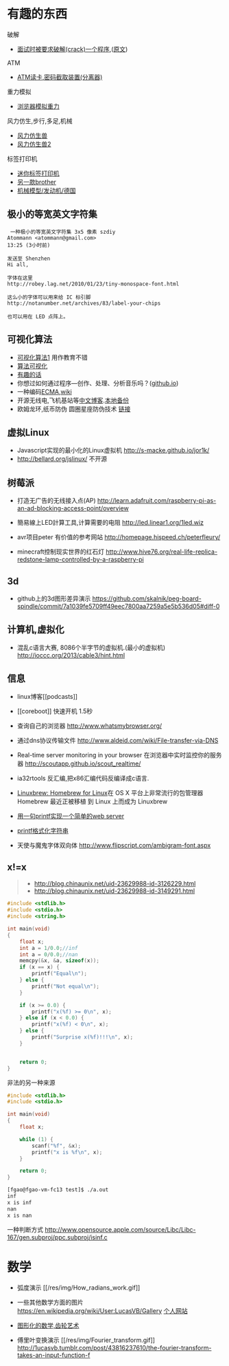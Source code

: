 # 有趣的东西

破解

* [面试时被要求破解(crack)一个程序](fun/crack),([原文](http://erenyagdiran.github.io/I-was-just-asked-to-crack-a-program-Part-1/))

ATM

* [ATM读卡,密码截取装置(分离器)](http://krebsonsecurity.com/all-about-skimmers/)

重力模拟

* [浏览器模拟重力](http://www.nowykurier.com/toys/gravity/gravity.html)

风力仿生,步行,多足,机械

* [风力仿生兽](http://www.strandbeest.com/beests_leg.php)
* [风力仿生兽2](http://knewone.com/things/da-ren-de-ke-xue-xi-lie-di-30-qi-feng-li-fang-sheng-shou/reviews/54029e0431302d6cc1fc0700)

标签打印机

* [迷你标签打印机](http://www.chiphell.com/thread-1110371-1-1.html)
* [另一款brother](http://www.chiphell.com/thread-856599-1-1.html)
* [机械模型/发动机/德国](http://www.en.boehm-stirling.com/)
 
## 极小的等宽英文字符集
```text
 一种极小的等宽英文字符集 3x5 像素 szdiy
Atommann <atommann@gmail.com>
13:25 (3小时前)

发送至 Shenzhen 
Hi all,

字体在这里
http://robey.lag.net/2010/01/23/tiny-monospace-font.html

这么小的字体可以用来给 IC 标引脚
http://notanumber.net/archives/83/label-your-chips

也可以用在 LED 点阵上。
```

## 可视化算法

* [可视化算法1](http://www.comp.nus.edu.sg/~stevenha/visualization/index.html) 用作教育不错
* [算法可视化](http://bindog.github.io/%E7%90%86%E8%AE%BA/2014/08/09/visualizing-algorithms/)
* [有趣的话](talk)
* 你想过如何通过程序—创作、处理、分析音乐吗？([github.io](http://music-suite.github.io/docs/ref/))
* 一种编码[ECMA](http://www.polyomino.org.uk/computer/ECMA-10/),[wiki]()
* 开源无线电,飞机基站等[中文博客](http://blog.sina.com.cn/s/blog_67cdafe201014odm.html).[本地备份](gnuradio)
* 欧姆龙环,纸币防伪 圆圈星座防伪技术 [链接](http://zh.wikipedia.org/zh/%E5%9C%86%E5%9C%88%E6%98%9F%E5%BA%A7%E9%98%B2%E4%BC%AA%E6%8A%80%E6%9C%AF)

## 虚拟Linux
* Javascript实现的最小化的Linux虚拟机 http://s-macke.github.io/jor1k/
* http://bellard.org/jslinux/ 不开源 

## 树莓派
* 打造无广告的无线接入点(AP) http://learn.adafruit.com/raspberry-pi-as-an-ad-blocking-access-point/overview

* 簡易線上LED計算工具,计算需要的电阻 http://led.linear1.org/1led.wiz
* avr项目peter 有价值的参考网站 http://homepage.hispeed.ch/peterfleury/
* minecraft控制现实世界的红石灯 http://www.hive76.org/real-life-replica-redstone-lamp-controlled-by-a-raspberry-pi

## 3d
* github上的3d图形差异演示 https://github.com/skalnik/peg-board-spindle/commit/7a1039fe5709ff49eec7800aa7259a5e5b536d05#diff-0

## 计算机,虚拟化

* 混乱c语言大赛, 8086个半字节的虚拟机.(最小的虚拟机) http://ioccc.org/2013/cable3/hint.html

## 信息
* linux博客[[podcasts]]
* [[coreboot]]  快速开机 1.5秒
* 查询自己的浏览器 http://www.whatsmybrowser.org/
* 通过dns协议传输文件 http://www.aldeid.com/wiki/File-transfer-via-DNS
* Real-time server monitoring in your browser 在浏览器中实时监控你的服务器 http://scoutapp.github.io/scout_realtime/
* ia32rtools 反汇编,把x86汇编代码反编译成c语言.
* [Linuxbrew: Homebrew for Linux](https://linuxtoy.org/archives/linuxbrew.html)在 OS X 平台上非常流行的包管理器 Homebrew 最近正被移植 到 Linux 上而成为 Linuxbrew
* [用一句printf实现一个简单的web server](http://tinyhack.com/2014/03/12/implementing-a-web-server-in-a-single-printf-call/)
* [printf格式化字符串](http://crypto.stanford.edu/cs155/papers/formatstring-1.2.pdf)

* 天使与魔鬼字体双向体 http://www.flipscript.com/ambigram-font.aspx

## x!=x

> * http://blog.chinaunix.net/uid-23629988-id-3126229.html
> * http://blog.chinaunix.net/uid-23629988-id-3149291.html

```c
#include <stdlib.h>
#include <stdio.h>
#include <string.h>

int main(void)
{
    float x;
    int a = 1/0.0;//inf
    int a = 0/0.0;//nan
    memcpy(&x, &a, sizeof(x));
    if (x == x) {
        printf("Equal\n");
    } else {
        printf("Not equal\n");
    }

    if (x >= 0.0) {
        printf("x(%f) >= 0\n", x);
    } else if (x < 0.0) {
        printf("x(%f) < 0\n", x);
    } else {
        printf("Surprise x(%f)!!!\n", x);
    }


    return 0;
}
```
非法的另一种来源
```c
#include <stdlib.h>
#include <stdio.h>

int main(void)
{
    float x;

    while (1) {
        scanf("%f", &x);
        printf("x is %f\n", x);
    }

    return 0;
}
```
```bash
[fgao@fgao-vm-fc13 test]$ ./a.out
inf
x is inf
nan
x is nan
```
一种判断方式
http://www.opensource.apple.com/source/Libc/Libc-167/gen.subproj/ppc.subproj/isinf.c

# 数学

* 弧度演示 [[/res/img/How_radians_work.gif]]
* 一些其他数学方面的图片 https://en.wikipedia.org/wiki/User:LucasVB/Gallery [个人网站](http://1ucasvb.tumblr.com/)
* [图形化的数学,齿轮艺术](http://bugman123.com/Gears/index.html)

* 傅里叶变换演示 [[/res/img/Fourier_transform.gif]] http://1ucasvb.tumblr.com/post/43816237610/the-fourier-transform-takes-an-input-function-f